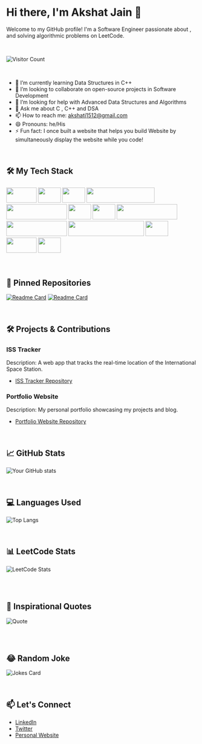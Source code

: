 # Hi there, I'm Akshat Jain 👋

Welcome to my GitHub profile! I'm a Software Engineer passionate about , and solving algorithmic problems on LeetCode.

<br>

![Visitor Count](https://komarev.com/ghpvc/?username=AkshatJ2002&color=blue)

<br>

- 🌱 I’m currently learning Data Structures in C++ 
- 👯 I’m looking to collaborate on open-source projects in Software Development
- 🤔 I’m looking for help with Advanced Data Structures and Algorithms
- 💬 Ask me about C , C++ and DSA
- 📫 How to reach me: akshatj1512@gmail.com
- 😄 Pronouns: he/His
- ⚡ Fun fact: I once built a website that helps you build Website by simultaneously display the website while you code!

<br>

## 🛠️ My Tech Stack

### <img src="https://img.shields.io/badge/-HTML5-E34F26?style=flat-square&logo=html5&logoColor=white" width="80" height="40" /> <img src="https://img.shields.io/badge/-CSS3-1572B6?style=flat-square&logo=css3" width="60" height="40" /> <img src="https://img.shields.io/badge/-C++-00599C?style=flat-square&logo=cplusplus&logoColor=white" width="60" height="40" /> <img src="https://img.shields.io/badge/-Data%20Structures%20and%20Algorithms-4B9CD3?style=flat-square" width="180" height="40" /> <img src="https://img.shields.io/badge/-Frontend%20Development-4B9CD3?style=flat-square" width="160" height="40" /> <img src="https://img.shields.io/badge/-SQL-4479A1?style=flat-square&logo=sqlite&logoColor=white" width="60" height="40" /> <img src="https://img.shields.io/badge/-DBMS-4B9CD3?style=flat-square" width="60" height="40" /> <img src="https://img.shields.io/badge/-Operating%20Systems-4B9CD3?style=flat-square" width="160" height="40" /> <img src="https://img.shields.io/badge/-Computer%20Networks-4B9CD3?style=flat-square" width="160" height="40" /> <img src="https://img.shields.io/badge/-Software%20Engineering%20Process%20Model-4B9CD3?style=flat-square" width="200" height="40" /> <img src="https://img.shields.io/badge/-C-00599C?style=flat-square&logo=c&logoColor=white" width="60" height="40" /> <img src="https://img.shields.io/badge/-Python-3776AB?style=flat-square&logo=python&logoColor=white" width="80" height="40" /> <img src="https://img.shields.io/badge/-Java-007396?style=flat-square&logo=java&logoColor=white" width="60" height="40" />

<br>

## 📌 Pinned Repositories

[![Readme Card](https://github-readme-stats.vercel.app/api/pin/?username=AkshatJ2002&repo=NusVrse)](https://github.com/AkshatJ2002/repo1)
[![Readme Card](https://github-readme-stats.vercel.app/api/pin/?username=AkshatJ2002&repo=Portfolio_Template)](https://github.com/AkshatJ2002/repo2)

<br>

## 🛠️ Projects & Contributions

### ISS Tracker
Description: A web app that tracks the real-time location of the International Space Station.
- [ISS Tracker Repository](https://github.com/janedoe/iss-tracker)

### Portfolio Website
Description: My personal portfolio showcasing my projects and blog.
- [Portfolio Website Repository](https://github.com/janedoe/portfolio)
  
<br>

## 📈 GitHub Stats

![Your GitHub stats](https://github-readme-stats.vercel.app/api?username=AkshatJ2002&show_icons=true&theme=wtf)

<br>

## 💻 Languages Used

![Top Langs](https://github-readme-stats.vercel.app/api/top-langs/?username=AkshatJ2002&layout=compact&theme=radical)

<br>

## 📊 LeetCode Stats

![LeetCode Stats](https://leetcard.jacoblin.cool/Akshat_j?theme=wtf&font=Noto%20Sans%20Tamil&ext=heatmap)

<br><br>

## 💬 Inspirational Quotes

![Quote](https://quotes-github-readme.vercel.app/api?type=horizontal&theme=radical)

<br><br>

## 😂 Random Joke

![Jokes Card](https://readme-jokes.vercel.app/api?theme=radical)

<br>

## 📫 Let's Connect

- [LinkedIn](https://linkedin.com/in/janedoe)
- [Twitter](https://twitter.com/janedoe)
- [Personal Website](https://janedoe.dev)
